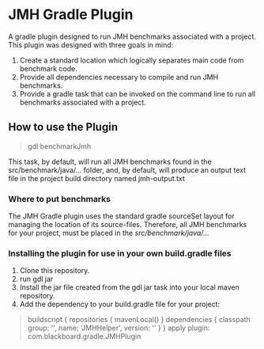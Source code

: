 # JMH Gradle Plugin #
A gradle plugin designed to run JMH benchmarks associated with a project. This plugin was designed with three goals in mind:
1. Create a standard location which logically separates main code from benchmark code.
2. Provide all dependencies necessary to compile and run JMH benchmarks.
3. Provide a gradle task that can be invoked on the command line to run all benchmarks associated with a project.

## How to use the Plugin ##

> gdl benchmarkJmh

This task, by default, will run all JMH benchmarks found in the src/benchmark/java/... folder, and,
by default, will produce an output text file in the project build directory named jmh-output.txt

### Where to put benchmarks ###
The JMH Gradle plugin uses the standard gradle sourceSet layout for managing the location of its source-files. Therefore,
all JMH benchmarks for your project, must be placed in the *src/benchmark/java/...*

### Installing the plugin for use in your own build.gradle files ###
1. Clone this repository.
2. run gdl jar
3. Install the jar file created from the gdl jar task into your local maven repository.
4. Add the dependency to your build.gradle file for your project:

> buildscript {
>   repositories {
>     mavenLocal()
>   }
>   dependencies {
>     classpath group: '<whatever group you installed it under>', name: 'JMHHelper', version: '<version you cloned>'
>   }
> }
> apply plugin: com.blackboard.gradle.JMHPlugin

